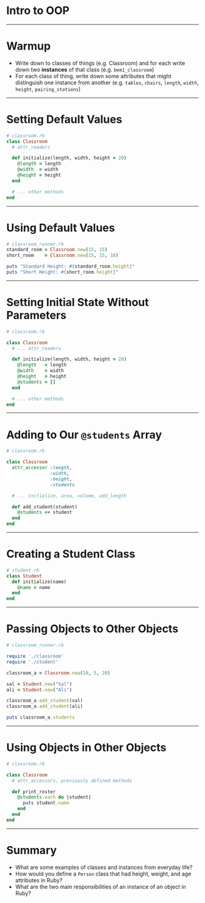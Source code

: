 # Intro to OOP

---

# Warmup

* Write down to classes of things (e.g. Classroom) and for each write down two **instances** of that class (e.g. `bem1_classroom`)
* For each class of thing, write down some attributes that might distinguish one instance from another (e.g. `tables`, `chairs`, `length`, `width`, `height`, `pairing_stations`)

---

# Setting Default Values

```ruby
# classroom.rb
class Classroom
  # attr_readers

  def initialize(length, width, height = 20)
    @length = length
    @width  = width
    @height = height
  end

  # ... other methods
end
```

---

# Using Default Values

```ruby
# classroom_runner.rb
standard_room = Classroom.new(15, 15)
short_room    = Classroom.new(15, 15, 10)

puts "Standard Height: #{standard_room.height}"
puts "Short Height: #{short_room.height}"
```

---

# Setting Initial State Without Parameters

```ruby
# classroom.rb

class Classroom
  # ... attr_readers

  def initialize(length, width, height = 20)
    @length   = length
    @width    = width
    @height   = height
    @students = []
  end

  # ... other methods
end
```

---

# Adding to Our `@students` Array

```ruby
# classroom.rb

class Classroom
  attr_accessor :length,
                :width,
                :height,
                :students

  # ... initialize, area, volume, add_length

  def add_student(student)
    @students << student
  end
end
```

---

# Creating a Student Class

```ruby
# student.rb
class Student
  def initialize(name)
    @name = name
  end
end
```

---

# Passing Objects to Other Objects

```ruby
# classroom_runner.rb

require './classroom'
require './student'

classroom_a = Classroom.new(10, 5, 20)

sal = Student.new("Sal")
ali = Student.new("Ali")

classroom_a.add_student(sal)
classroom_a.add_student(ali)

puts classroom_a.students
```

---

# Using Objects in Other Objects

```ruby
# classroom.rb

class Classroom
  # attr_accessors, previously defined methods

  def print_roster
    @students.each do |student|
      puts student.name
    end
  end
end
```

---

# Summary

* What are some examples of classes and instances from everyday life?
* How would you define a `Person` class that had height, weight, and age attributes in Ruby?
* What are the two main responsibilities of an instance of an object in Ruby?

